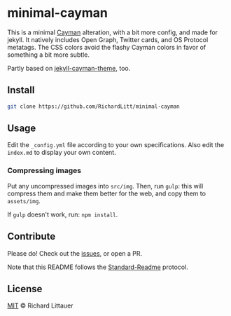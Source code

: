 # minimal-cayman

This is a minimal [Cayman](https://github.com/jasonlong/cayman-theme) alteration, with a bit more config, and made for jekyll. It natively includes Open Graph, Twitter cards, and OS Protocol metatags. The CSS colors avoid the flashy Cayman colors in favor of something a bit more subtle.

Partly based on [jekyll-cayman-theme](https://github.com/pietromenna/jekyll-cayman-theme), too.

## Install

```sh
git clone https://github.com/RichardLitt/minimal-cayman
```

## Usage

Edit the `_config.yml` file according to your own specifications. Also edit the `index.md` to display your own content.

### Compressing images

Put any uncompressed images into `src/img`. Then, run `gulp`: this will compress them and make them better for the web, and copy them to `assets/img`.

If `gulp` doesn't work, run: `npm install`.

## Contribute

Please do! Check out the [issues](https://github.com/RichardLitt/minimal-cayman), or open a PR.

Note that this README follows the [Standard-Readme](https://github.com/RichardLitt/standard-readme) protocol.

## License

[MIT](LICENSE) © Richard Littauer
